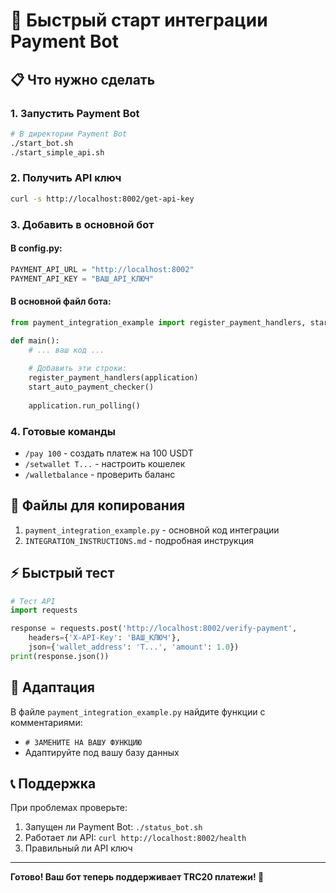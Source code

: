# 🚀 Быстрый старт интеграции Payment Bot

## 📋 Что нужно сделать

### 1. Запустить Payment Bot
```bash
# В директории Payment Bot
./start_bot.sh
./start_simple_api.sh
```

### 2. Получить API ключ
```bash
curl -s http://localhost:8002/get-api-key
```

### 3. Добавить в основной бот

#### В config.py:
```python
PAYMENT_API_URL = "http://localhost:8002"
PAYMENT_API_KEY = "ВАШ_API_КЛЮЧ"
```

#### В основной файл бота:
```python
from payment_integration_example import register_payment_handlers, start_auto_payment_checker

def main():
    # ... ваш код ...
    
    # Добавить эти строки:
    register_payment_handlers(application)
    start_auto_payment_checker()
    
    application.run_polling()
```

### 4. Готовые команды

- `/pay 100` - создать платеж на 100 USDT
- `/setwallet T...` - настроить кошелек
- `/walletbalance` - проверить баланс

## 📁 Файлы для копирования

1. `payment_integration_example.py` - основной код интеграции
2. `INTEGRATION_INSTRUCTIONS.md` - подробная инструкция

## ⚡ Быстрый тест

```python
# Тест API
import requests

response = requests.post('http://localhost:8002/verify-payment', 
    headers={'X-API-Key': 'ВАШ_КЛЮЧ'},
    json={'wallet_address': 'T...', 'amount': 1.0})
print(response.json())
```

## 🔧 Адаптация

В файле `payment_integration_example.py` найдите функции с комментариями:
- `# ЗАМЕНИТЕ НА ВАШУ ФУНКЦИЮ`
- Адаптируйте под вашу базу данных

## 📞 Поддержка

При проблемах проверьте:
1. Запущен ли Payment Bot: `./status_bot.sh`
2. Работает ли API: `curl http://localhost:8002/health`
3. Правильный ли API ключ

---

**Готово! Ваш бот теперь поддерживает TRC20 платежи! 🎉**






